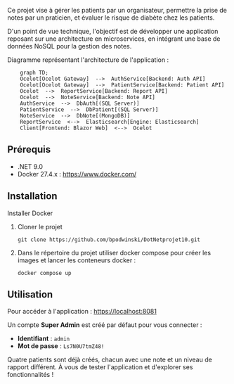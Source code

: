 Ce projet vise à gérer les patients par un organisateur, permettre la prise de notes par un praticien, et évaluer le risque de diabète chez les patients.

D'un point de vue technique, l'objectif est de développer une application reposant sur une architecture en microservices, en intégrant une base de données NoSQL pour la gestion des notes.

Diagramme représentant l'architecture de l'application :
```mermaid
	graph TD;
	Ocelot[Ocelot Gateway]  -->  AuthService[Backend: Auth API]
	Ocelot[Ocelot Gateway]  -->  PatientService[Backend: Patient API]
	Ocelot  -->  ReportService[Backend: Report API]
	Ocelot  -->  NoteService[Backend: Note API]
	AuthService  -->  DbAuth[(SQL Server)]
	PatientService  -->  DbPatient[(SQL Server)]
	NoteService  -->  DbNote[(MongoDB)]
	ReportService  <-->  Elasticsearch[Engine: Elasticsearch]
	Client[Frontend: Blazor Web]  <-->  Ocelot
```
## Prérequis
- .NET 9.0
- Docker 27.4.x : https://www.docker.com/

## Installation
Installer Docker

1. Cloner le projet 
	```
	git clone https://github.com/bpodwinski/DotNetprojet10.git
	```
2. Dans le répertoire du projet utiliser docker compose pour créer les images et lancer les conteneurs docker :
	```
	docker compose up
	```
## Utilisation

Pour accéder à l'application : [https://localhost:8081](https://localhost:8081)

Un compte **Super Admin** est créé par défaut pour vous connecter :
- **Identifiant** : `admin`
- **Mot de passe** : `Ls7N0U7tmZ48!`

Quatre patients sont déjà créés, chacun avec une note et un niveau de rapport différent. À vous de tester l'application et d'explorer ses fonctionnalités !
